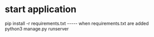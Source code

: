 # start application

pip install -r requirements.txt ----- when requirements.txt are added
python3 manage.py runserver